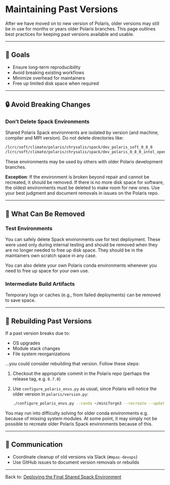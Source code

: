 # Maintaining Past Versions

After we have moved on to new version of Polaris, older versions may still be
in use for months or years older Polaris branches. This page outlines best
practices for keeping past versions available and usable.

---

## 🎯 Goals

* Ensure long-term reproducibility
* Avoid breaking existing workflows
* Minimize overhead for maintainers
* Free up limited disk space when required

---

## 🔒 Avoid Breaking Changes

### Don’t Delete Spack Environments

Shared Polaris Spack environments are isolated by version (and machine,
compiler and MPI version). Do not delete directories like:

```bash
/lcrc/soft/climate/polaris/chrysalis/spack/dev_polaris_soft_0_8_0
/lcrc/soft/climate/polaris/chrysalis/spack/dev_polaris_0_8_0_intel_openmpi
```
These environments may be used by others with older Polaris development
branches.

**Exception**: If the environment is broken beyond repair and cannot be
recreated, it should be removed. If there is no more disk space for software,
the oldest environments must be deleted to make room for new ones. Use your
best judgment and document removals in issues on the Polaris repo.

---

## 🧹 What Can Be Removed

### Test Environments

You can safely delete Spack environments use for test deployment. These were
used only during internal testing and should be removed when they are no longer
needed to free up disk space.  They should be in the maintainers own scratch
space in any case.

You can also delete your own Polaris conda environments whenever you need to
free up space for your own use.

### Intermediate Build Artifacts

Temporary logs or caches (e.g., from failed deployments) can be removed to
save space.

---

## 🔁 Rebuilding Past Versions

If a past version breaks due to:

* OS upgrades
* Module stack changes
* File system reorganizations

...you could consider rebuilding that version. Follow these steps:

1. Checkout the appropriate commit in the Polaris repo (perhaps the release
   tag, e.g. `0.7.0`)
2. Use `configure_polaris_envs.py` as usual, since Polaris will notice the
   older version in `polaris/version.py`:

   ``` bash
   ./configure_polaris_envs.py --conda ~/miniforge3 --recreate --update_spack ...
   ```

You may run into difficulty solving for older conda environments e.g. because
of missing system modules.  At some point, it may simply not be possible to
recreate older Polaris Spack environments because of this.

---

## 💬 Communication

* Coordinate cleanup of old versions via Slack (`#mpas-devops`)
* Use GitHub issues to document version removals or rebuilds

---

Back to: [Deploying the Final Shared Spack Environment](deploying_shared_spack.md)
